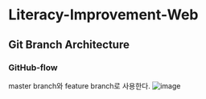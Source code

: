 # Literacy-Improvement-Web

## Git Branch Architecture
### GitHub-flow
master branch와 feature branch로 사용한다.
![image](https://user-images.githubusercontent.com/28853329/179004104-9eb352a1-4b7e-48cd-a2a8-dcb8113dce46.png)
